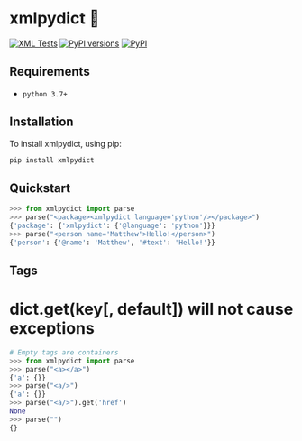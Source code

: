 # xmlpydict 📑

[![XML Tests](https://github.com/MatthewAndreTaylor/xml-to-pydict/actions/workflows/tests.yml/badge.svg)](https://github.com/MatthewAndreTaylor/xml-to-pydict/actions/workflows/tests.yml)
[![PyPI versions](https://img.shields.io/badge/python-3.7%2B-blue)](https://github.com/MatthewAndreTaylor/xml-to-pydict)
[![PyPI](https://img.shields.io/pypi/v/xmlpydict.svg)](https://pypi.org/project/xmlpydict/)

## Requirements

- `python 3.7+`

## Installation

To install xmlpydict, using pip:

```bash
pip install xmlpydict
```

## Quickstart

```py
>>> from xmlpydict import parse
>>> parse("<package><xmlpydict language='python'/></package>")
{'package': {'xmlpydict': {'@language': 'python'}}}
>>> parse("<person name='Matthew'>Hello!</person>")
{'person': {'@name': 'Matthew', '#text': 'Hello!'}}
```

## Tags

# dict.get(key[, default]) will not cause exceptions

```py
# Empty tags are containers
>>> from xmlpydict import parse
>>> parse("<a></a>")
{'a': {}}
>>> parse("<a/>")
{'a': {}}
>>> parse("<a/>").get('href')
None
>>> parse("")
{}
```